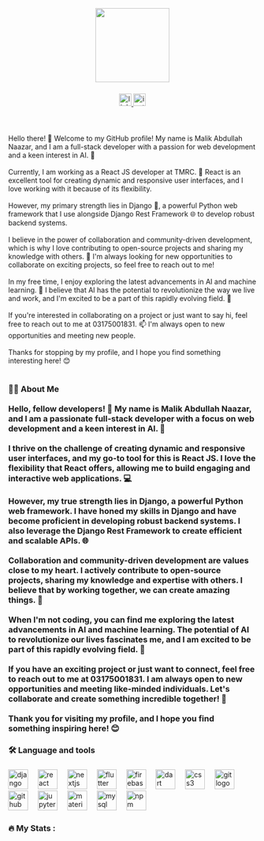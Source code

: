 <div align="center">
  <img height="150" src="https://camo.githubusercontent.com/62da68eb62b1e5f175f7d1f0191dd89a653d7908feb22d37d4a0ab07365d6791/68747470733a2f2f6d656469612e67697068792e636f6d2f6d656469612f4d3967624264396e6244724f5475314d71782f67697068792e676966"  />
</div>

###

<div align="center">
  <a href="https://www.linkedin.com/in/malik-abdullah-532a3728b" target="_blank">
    <img src="https://img.shields.io/static/v1?message=LinkedIn&logo=linkedin&label=&color=0077B5&logoColor=white&labelColor=&style=for-the-badge" height="25" alt="linkedin logo"  />
  </a>
  <a href="https://www.instagram.com/malikabdullahnazar/" target="_blank">
    <img src="https://img.shields.io/static/v1?message=Instagram&logo=instagram&label=&color=E4405F&logoColor=white&labelColor=&style=for-the-badge" height="25" alt="instagram logo"  />
  </a>
</div>

###

<br clear="both">

<p align="left">Hello there! 👋 Welcome to my GitHub profile! My name is Malik Abdullah Naazar, and I am a full-stack developer with a passion for web development and a keen interest in AI. 🚀<br><br>Currently, I am working as a React JS developer at TMRC. 💼 React is an excellent tool for creating dynamic and responsive user interfaces, and I love working with it because of its flexibility.<br><br>However, my primary strength lies in Django 🐍, a powerful Python web framework that I use alongside Django Rest Framework 🌐 to develop robust backend systems.<br><br>I believe in the power of collaboration and community-driven development, which is why I love contributing to open-source projects and sharing my knowledge with others. 🤝 I'm always looking for new opportunities to collaborate on exciting projects, so feel free to reach out to me!<br><br>In my free time, I enjoy exploring the latest advancements in AI and machine learning. 🧠 I believe that AI has the potential to revolutionize the way we live and work, and I'm excited to be a part of this rapidly evolving field. 🤖<br><br>If you're interested in collaborating on a project or just want to say hi, feel free to reach out to me at 03175001831. 📫 I'm always open to new opportunities and meeting new people. <br><br>Thanks for stopping by my profile, and I hope you find something interesting here! 😊</p>

###

<h1 align="center"></h1>

###

<h3 align="left">👩‍💻  About Me<br><br>Hello, fellow developers! 👋 My name is Malik Abdullah Naazar, and I am a passionate full-stack developer with a focus on web development and a keen interest in AI. 🚀<br><br>I thrive on the challenge of creating dynamic and responsive user interfaces, and my go-to tool for this is React JS. I love the flexibility that React offers, allowing me to build engaging and interactive web applications. 💻<br><br>However, my true strength lies in Django, a powerful Python web framework. I have honed my skills in Django and have become proficient in developing robust backend systems. I also leverage the Django Rest Framework to create efficient and scalable APIs. 🌐<br><br>Collaboration and community-driven development are values close to my heart. I actively contribute to open-source projects, sharing my knowledge and expertise with others. I believe that by working together, we can create amazing things. 🤝<br><br>When I'm not coding, you can find me exploring the latest advancements in AI and machine learning. The potential of AI to revolutionize our lives fascinates me, and I am excited to be part of this rapidly evolving field. 🤖<br><br>If you have an exciting project or just want to connect, feel free to reach out to me at 03175001831. I am always open to new opportunities and meeting like-minded individuals. Let's collaborate and create something incredible together! 🤗<br><br>Thank you for visiting my profile, and I hope you find something inspiring here! 😊</h3>

###

<h3 align="left">🛠 Language and tools</h3>

###

<div align="left">
  <img src="https://cdn.jsdelivr.net/gh/devicons/devicon/icons/django/django-plain.svg" height="40" alt="django logo"  />
  <img width="12" />
  <img src="https://cdn.jsdelivr.net/gh/devicons/devicon/icons/react/react-original.svg" height="40" alt="react logo"  />
  <img width="12" />
  <img src="https://cdn.jsdelivr.net/gh/devicons/devicon/icons/nextjs/nextjs-original.svg" height="40" alt="nextjs logo"  />
  <img width="12" />
  <img src="https://cdn.jsdelivr.net/gh/devicons/devicon/icons/flutter/flutter-original.svg" height="40" alt="flutter logo"  />
  <img width="12" />
  <img src="https://cdn.jsdelivr.net/gh/devicons/devicon/icons/firebase/firebase-plain.svg" height="40" alt="firebase logo"  />
  <img width="12" />
  <img src="https://cdn.jsdelivr.net/gh/devicons/devicon/icons/dart/dart-original.svg" height="40" alt="dart logo"  />
  <img width="12" />
  <img src="https://cdn.jsdelivr.net/gh/devicons/devicon/icons/css3/css3-original.svg" height="40" alt="css3 logo"  />
  <img width="12" />
  <img src="https://cdn.jsdelivr.net/gh/devicons/devicon/icons/git/git-original.svg" height="40" alt="git logo"  />
  <img width="12" />
  <img src="https://cdn.jsdelivr.net/gh/devicons/devicon/icons/github/github-original.svg" height="40" alt="github logo"  />
  <img width="12" />
  <img src="https://cdn.jsdelivr.net/gh/devicons/devicon/icons/jupyter/jupyter-original.svg" height="40" alt="jupyter logo"  />
  <img width="12" />
  <img src="https://cdn.jsdelivr.net/gh/devicons/devicon/icons/materialui/materialui-original.svg" height="40" alt="materialui logo"  />
  <img width="12" />
  <img src="https://cdn.jsdelivr.net/gh/devicons/devicon/icons/mysql/mysql-original.svg" height="40" alt="mysql logo"  />
  <img width="12" />
  <img src="https://cdn.jsdelivr.net/gh/devicons/devicon/icons/npm/npm-original-wordmark.svg" height="40" alt="npm logo"  />
</div>

###

<h3 align="left">🔥   My Stats :</h3>

###
